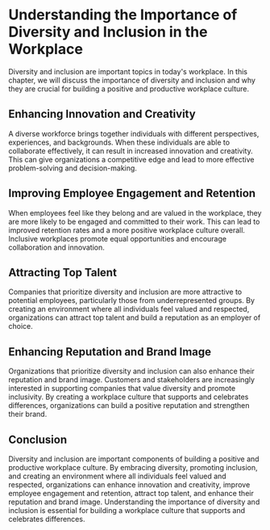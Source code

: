 Understanding the Importance of Diversity and Inclusion in the Workplace
=================================================================================================

Diversity and inclusion are important topics in today's workplace. In this chapter, we will discuss the importance of diversity and inclusion and why they are crucial for building a positive and productive workplace culture.

Enhancing Innovation and Creativity
-----------------------------------

A diverse workforce brings together individuals with different perspectives, experiences, and backgrounds. When these individuals are able to collaborate effectively, it can result in increased innovation and creativity. This can give organizations a competitive edge and lead to more effective problem-solving and decision-making.

Improving Employee Engagement and Retention
-------------------------------------------

When employees feel like they belong and are valued in the workplace, they are more likely to be engaged and committed to their work. This can lead to improved retention rates and a more positive workplace culture overall. Inclusive workplaces promote equal opportunities and encourage collaboration and innovation.

Attracting Top Talent
---------------------

Companies that prioritize diversity and inclusion are more attractive to potential employees, particularly those from underrepresented groups. By creating an environment where all individuals feel valued and respected, organizations can attract top talent and build a reputation as an employer of choice.

Enhancing Reputation and Brand Image
------------------------------------

Organizations that prioritize diversity and inclusion can also enhance their reputation and brand image. Customers and stakeholders are increasingly interested in supporting companies that value diversity and promote inclusivity. By creating a workplace culture that supports and celebrates differences, organizations can build a positive reputation and strengthen their brand.

Conclusion
----------

Diversity and inclusion are important components of building a positive and productive workplace culture. By embracing diversity, promoting inclusion, and creating an environment where all individuals feel valued and respected, organizations can enhance innovation and creativity, improve employee engagement and retention, attract top talent, and enhance their reputation and brand image. Understanding the importance of diversity and inclusion is essential for building a workplace culture that supports and celebrates differences.
